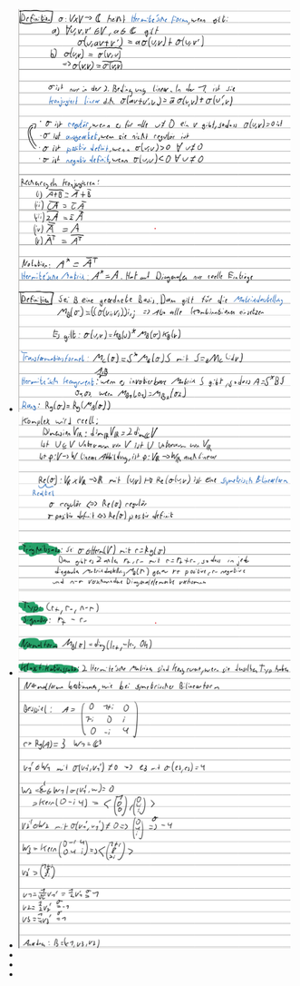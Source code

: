 - ![image.png](../assets/image_1730958562601_0.png)
- ![image.png](../assets/image_1730958592581_0.png)
- ![image.png](../assets/image_1730958659564_0.png)
-
-
-